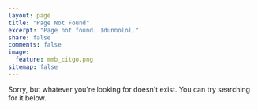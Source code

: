 ```yaml
---
layout: page
title: "Page Not Found"
excerpt: "Page not found. Idunnolol."
share: false
comments: false
image:
  feature: mmb_citgo.png
sitemap: false
---  
```


Sorry, but whatever you're looking for doesn't exist. You can try searching for it below.

<script type="text/javascript">
  var GOOG_FIXURL_LANG = 'en';
  var GOOG_FIXURL_SITE = '{{ site.url }}'
</script>
<script type="text/javascript"
  src="http://linkhelp.clients.google.com/tbproxy/lh/wm/fixurl.js">
</script>